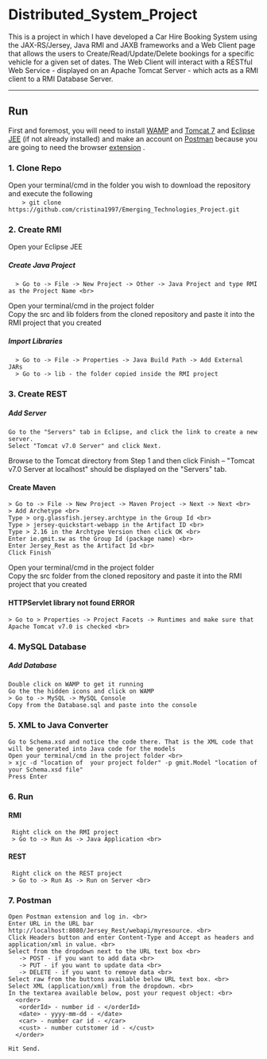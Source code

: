 # Distributed_System_Project
This is a project in which I have developed a Car Hire Booking System using the JAX-RS/Jersey, Java RMI and JAXB frameworks and a Web Client page that allows the users to Create/Read/Update/Delete bookings for a specific vehicle for a given set of dates. 
The Web Client will interact with a RESTful Web Service - displayed on an Apache Tomcat Server - which acts as a RMI client to a RMI Database Server.
 

***
## Run
First and foremost, you will need to install [WAMP](http://www.wampserver.com/en/) and [Tomcat 7](https://tomcat.apache.org/download-70.cgi) and [Eclipse JEE](https://www.eclipse.org/downloads/packages/release/helios/sr2/eclipse-ide-java-ee-developers) (if not already installed) and make an account on [Postman](https://www.getpostman.com) because you are going to need the browser [extension](https://chrome.google.com/webstore/detail/postman/fhbjgbiflinjbdggehcddcbncdddomop?hl=ro) .

### 1. Clone Repo <br>
Open your terminal/cmd in the folder you wish to download the repository and execute the following <br>
&nbsp;&nbsp;&nbsp;&nbsp;&nbsp;&nbsp;&nbsp;```> git clone https://github.com/cristina1997/Emerging_Technologies_Project.git```

### 2. Create RMI <br>
Open your Eclipse JEE <br>
##### Create Java Project
      > Go to -> File -> New Project -> Other -> Java Project and type RMI as the Project Name <br>
Open your terminal/cmd in the project folder <br>
Copy the src and lib folders from the cloned repository and paste it into the RMI project that you created

##### Import Libraries
      > Go to -> File -> Properties -> Java Build Path -> Add External JARs
      > Go to -> lib - the folder copied inside the RMI project

### 3. Create REST <br>
##### Add Server
    Go to the "Servers" tab in Eclipse, and click the link to create a new server. 
    Select "Tomcat v7.0 Server" and click Next. 
    
   Browse to the Tomcat directory from Step 1 and then click Finish – "Tomcat v7.0 Server at localhost" should be displayed on the "Servers" tab. 
    
#### Create Maven
    > Go to -> File -> New Project -> Maven Project -> Next -> Next <br>
    > Add Archetype <br>
    Type > org.glassfish.jersey.archtype in the Group Id <br>
    Type > jersey-quickstart-webapp in the Artifact ID <br>
    Type > 2.16 in the Archtype Version then click OK <br>
    Enter ie.gmit.sw as the Group Id (package name) <br>
    Enter Jersey_Rest as the Artifact Id <br>
    Click Finish
    
Open your terminal/cmd in the project folder <br>
Copy the src folder from the cloned repository and paste it into the RMI project that you created

#### HTTPServlet library not found ERROR
    > Go to > Properties -> Project Facets -> Runtimes and make sure that Apache Tomcat v7.0 is checked <br>
    
### 4. MySQL Database <br>
##### Add Database
    Double click on WAMP to get it running
    Go the the hidden icons and click on WAMP
    > Go to -> MySQL -> MySQL Console
    Copy from the Database.sql and paste into the console

### 5. XML to Java Converter
    Go to Schema.xsd and notice the code there. That is the XML code that will be generated into Java code for the models
    Open your terminal/cmd in the project folder <br>    
    > xjc -d "location of  your project folder" -p gmit.Model "location of your Schema.xsd file" 
    Press Enter

### 6. Run
#### RMI
     Right click on the RMI project
     > Go to -> Run As -> Java Application <br>
#### REST
     Right click on the REST project
     > Go to -> Run As -> Run on Server <br>
     
### 7. Postman
    Open Postman extension and log in. <br>
    Enter URL in the URL bar http://localhost:8080/Jersey_Rest/webapi/myresource. <br>
    Click Headers button and enter Content-Type and Accept as headers and application/xml in value. <br>
    Select from the dropdown next to the URL text box <br>
       -> POST - if you want to add data <br>
       -> PUT - if you want to update data <br>
       -> DELETE - if you want to remove data <br>
    Select raw from the buttons available below URL text box. <br>
    Select XML (application/xml) from the dropdown. <br>
    In the textarea available below, post your request object: <br>
      <order>
       <orderId> - number id - </orderId>
       <date> - yyyy-mm-dd - </date>
       <car> - number car id - </car>
       <cust> - number cutstomer id - </cust>
      </order>
      
    Hit Send.
     
